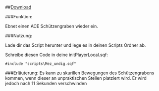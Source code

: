 ##[Download](https://github.com/Mezilsa/Workarrounds/releases/download/0.2.1/Mez_undig.sqf)

###Funktion:


Ebnet einen ACE Schützengraben wieder ein.


###Nutzung:

Lade dir das Script herunter und lege es in deinen Scripts Ordner ab.

Schreibe diesen Code in deine initPlayerLocal.sqf:

`#include "scripts\Mez_undig.sqf"`

###Erläuterung:
Es kann zu skurillen Bewegungen des Schützengrabens kommen, wenn dieser an unpraktischen Stellen platziert wird. Er wird jedoch nach 11 Sekunden verschwinden
